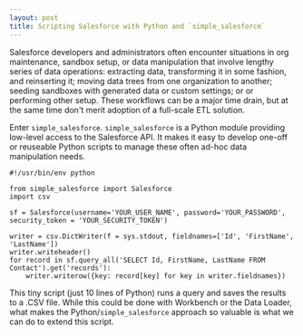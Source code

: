 ```yaml
---
layout: post
title: Scripting Salesforce with Python and `simple_salesforce` 
---
```


Salesforce developers and administrators often encounter situations in org maintenance, sandbox setup, or data manipulation that involve lengthy series of data operations: extracting data, transforming it in some fashion, and reinserting it; moving data trees from one organization to another; seeding sandboxes with generated data or custom settings; or or performing other setup. These workflows can be a major time drain, but at the same time don't merit adoption of a full-scale ETL solution.

Enter `simple_salesforce`. `simple_salesforce` is a Python module providing low-level access to the Salesforce API. It makes it easy to develop one-off or reuseable Python scripts to manage these often ad-hoc data manipulation needs.

    #!/usr/bin/env python

    from simple_salesforce import Salesforce 
    import csv

    sf = Salesforce(username='YOUR_USER_NAME', password='YOUR_PASSWORD', security_token = 'YOUR_SECURITY_TOKEN')

    writer = csv.DictWriter(f = sys.stdout, fieldnames=['Id', 'FirstName', 'LastName'])
    writer.writeheader()
    for record in sf.query_all('SELECT Id, FirstName, LastName FROM Contact').get('records'):
        writer.writerow({key: record[key] for key in writer.fieldnames})

This tiny script (just 10 lines of Python) runs a query and saves the results to a .CSV file. While this could be done with Workbench or the Data Loader, what makes the Python/`simple_salesforce` approach so valuable is what we can do to extend this script.
